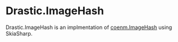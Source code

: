 # Drastic.ImageHash

Drastic.ImageHash is an implmentation of [coenm.ImageHash](https://github.com/coenm/ImageHash) using SkiaSharp.

